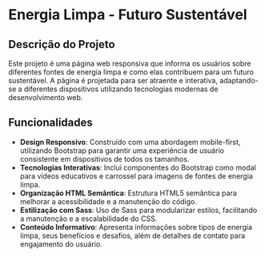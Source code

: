 # Energia Limpa - Futuro Sustentável

## Descrição do Projeto

Este projeto é uma página web responsiva que informa os usuários sobre diferentes fontes de energia limpa e como elas contribuem para um futuro sustentável. A página é projetada para ser atraente e interativa, adaptando-se a diferentes dispositivos utilizando tecnologias modernas de desenvolvimento web.

## Funcionalidades

- **Design Responsivo**: Construído com uma abordagem mobile-first, utilizando Bootstrap para garantir uma experiência de usuário consistente em dispositivos de todos os tamanhos.
- **Tecnologias Interativas**: Inclui componentes do Bootstrap como modal para vídeos educativos e carrossel para imagens de fontes de energia limpa.
- **Organização HTML Semântica**: Estrutura HTML5 semântica para melhorar a acessibilidade e a manutenção do código.
- **Estilização com Sass**: Uso de Sass para modularizar estilos, facilitando a manutenção e a escalabilidade do CSS.
- **Conteúdo Informativo**: Apresenta informações sobre tipos de energia limpa, seus benefícios e desafios, além de detalhes de contato para engajamento do usuário.
